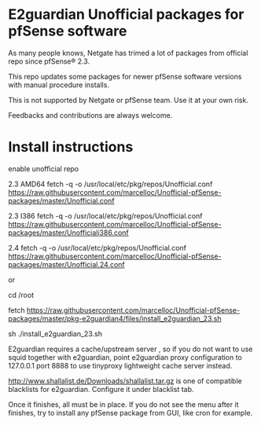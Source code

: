 # E2guardian Unofficial packages for pfSense software

As many people knows, Netgate has trimed a lot of packages from official repo since pfSense® 2.3. 

This repo updates some packages for newer pfSense software versions with manual procedure installs.

This is not supported by Netgate or pfSense team. Use it at your own risk.

Feedbacks and contributions are always welcome.

# Install instructions

enable unofficial repo 

2.3 AMD64
fetch -q -o /usr/local/etc/pkg/repos/Unofficial.conf https://raw.githubusercontent.com/marcelloc/Unofficial-pfSense-packages/master/Unofficial.conf

2.3 I386
fetch -q -o /usr/local/etc/pkg/repos/Unofficial.conf https://raw.githubusercontent.com/marcelloc/Unofficial-pfSense-packages/master/Unofficiali386.conf

2.4
fetch -q -o /usr/local/etc/pkg/repos/Unofficial.conf https://raw.githubusercontent.com/marcelloc/Unofficial-pfSense-packages/master/Unofficial.24.conf

or

cd /root

fetch https://raw.githubusercontent.com/marcelloc/Unofficial-pfSense-packages/master/pkg-e2guardian4/files/install_e2guardian_23.sh

sh ./install_e2guardian_23.sh


E2guardian requires a cache/upstream server , so if you do not want to use squid together with e2guardian, point e2guardian proxy configuration to 127.0.0.1 port 8888 to use tinyproxy lightweight cache server instead.

http://www.shallalist.de/Downloads/shallalist.tar.gz is one of compatible blacklists for e2guardian. Configure it under blacklist tab.

Once it finishes, all must be in place. If you do not see the menu after it finishes, try to install any pfSense package from GUI, like cron for example.
